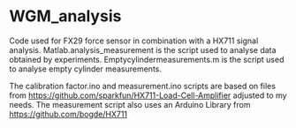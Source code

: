 # WGM_analysis
Code used for FX29 force sensor in combination with a HX711 signal analysis.
Matlab.analysis_measurement is the script used to analyse data obtained by experiments.
Emptycylindermeasurements.m is the script used to analyse empty cylinder measurements.

The calibration factor.ino and measurement.ino scripts are based on files from https://github.com/sparkfun/HX711-Load-Cell-Amplifier adjusted to my needs.
The measurement script also uses an Arduino Library from https://github.com/bogde/HX711
